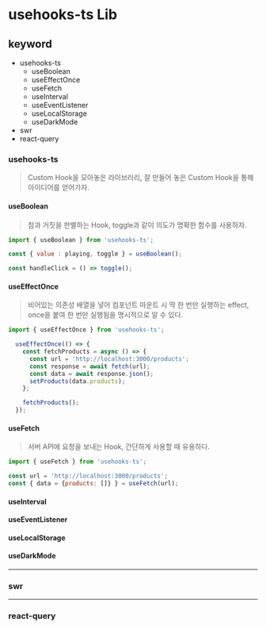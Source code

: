 # usehooks-ts Lib

## keyword

- usehooks-ts
  - useBoolean
  - useEffectOnce
  - useFetch
  - useInterval
  - useEventListener
  - useLocalStorage
  - useDarkMode
- swr
- react-query

### usehooks-ts

> Custom Hook을 모아놓은 라이브러리, 잘 만들어 놓은 Custom Hook을 통해 아이디어를 얻어가자.

#### useBoolean

> 참과 거짓을 판별하는 Hook, toggle과 같이 의도가 명확한 함수를 사용하자.

```jsx
import { useBoolean } from 'usehooks-ts';

const { value : playing, toggle } = useBoolean();

const handleClick = () => toggle();
```

#### useEffectOnce

> 비어있는 의존성 배열을 넣어 컴포넌트 마운트 시 딱 한 번만 실행하는 effect, once을 붙여 한 번만 실행됨을 명시적으로 알 수 있다.

```jsx
import { useEffectOnce } from 'usehooks-ts';

  useEffectOnce(() => {
    const fetchProducts = async () => {
      const url = 'http://localhost:3000/products';
      const response = await fetch(url);
      const data = await response.json();
      setProducts(data.products);
    };

    fetchProducts();
  });
```

#### useFetch

> 서버 API에 요청을 보내는 Hook, 간단하게 사용할 때 유용하다.

```jsx
import { useFetch } from 'usehooks-ts';

const url = 'http://localhost:3000/products';
const { data = {products: []} } = useFetch(url);
```

#### useInterval

<!-- > setInterval을 useEffect 내부에서 사용할 때 주의할 점은 컴포넌트가 리렌더될 때 마다 setInterval의 콜백함수가 -->

#### useEventListener

#### useLocalStorage

#### useDarkMode

---

### swr

---

### react-query
